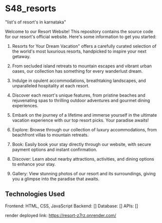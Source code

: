 # S48_resorts
"list's of resort's in karnataka"

Welcome to our Resort Website! This repository contains the source code for our resort's official website. Here's some information to get you started:

1. Resorts for Your Dream Vacation" offers a carefully curated selection of the world's most luxurious resorts, handpicked to inspire your next getaway.
  
2. From secluded island retreats to mountain escapes and vibrant urban oases, our collection has something for every wanderlust dream.

3. Indulge in opulent accommodations, breathtaking landscapes, and unparalleled hospitality at each resort.
  
4. Discover each resort's unique features, from pristine beaches and rejuvenating spas to thrilling outdoor adventures and gourmet dining experiences.
  
5. Embark on the journey of a lifetime and immerse yourself in the ultimate vacation experience with our top resort picks. Your paradise awaits!

6. Explore: Browse through our collection of luxury accommodations, from beachfront villas to mountain retreats.

7. Book: Easily book your stay directly through our website, with secure payment options and instant confirmation.

8. Discover: Learn about nearby attractions, activities, and dining options to enhance your stay.

9. Gallery: View stunning photos of our resort and its surroundings, giving you a glimpse into the paradise that awaits.

## Technologies Used
Frontend: HTML, CSS, JavaScript
Backend: []
Database: []
APIs: []
 

render deployed link: https://resort-z7rz.onrender.com/

